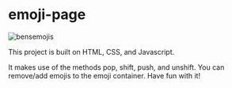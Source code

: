 # emoji-page

![bensemojis](https://user-images.githubusercontent.com/78624890/200897591-e947179f-b0d8-476c-bff1-bf183eb3f5cf.png)

This project is built on HTML, CSS, and Javascript. 

It makes use of the methods pop, shift, push, and unshift. You can remove/add emojis to the emoji container. Have fun with it!

